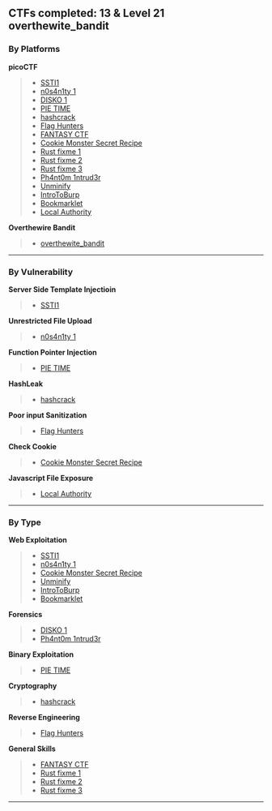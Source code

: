 
## CTFs completed: 13 & Level 21 overthewite_bandit 

### **By Platforms**

**picoCTF**
> - [SSTI1](picoCTF/SSTI1/README.md)
> - [n0s4n1ty 1](picoCTF/n0s4n1ty/README.md)
> - [DISKO 1](picoCTF/DISKO_1/README.md)
> - [PIE TIME](picoCTF/PIE_TIME/README.md)
> - [hashcrack](picoCTF/hashcrack/README.md)
> - [Flag Hunters](picoCTF/Flag_Hunters/README.md)
> - [FANTASY CTF](picoCTF/FANTASY_CTF/README.md)
> - [Cookie Monster Secret Recipe](picoCTF/Cookie_Monster_Secret_recipe/README.md)
> - [Rust fixme 1](picoCTF/Rust_fixme_1/README.md)
> - [Rust fixme 2](picoCTF/Rust_fixme_2/README.md)
> - [Rust fixme 3](picoCTF/Rust_fixme_3/README.md)
> - [Ph4nt0m 1ntrud3r](picoCTF/Ph4nt0m_1ntrud3r/README.md)
> - [Unminify](picoCTF/Unminify/README.md)
> - [IntroToBurp](picoCTF/IntroToBurp/README.md)
> - [Bookmarklet](picoCTF/Bookmarklet/README.md)
> - [Local Authority](picoCTF/Local_Authority/README.md)

**Overthewire Bandit**
> - [overthewite_bandit](/overthewite_bandit)
---

### **By Vulnerability**

**Server Side Template Injectioin**
> - [SSTI1](SSTI1/README.md)

**Unrestricted File Upload**
> - [n0s4n1ty 1](picoCTF/n0s4n1ty/README.md)

**Function Pointer Injection**
> - [PIE TIME](picoCTF/PIE_TIME/README.md)

**HashLeak**
> - [hashcrack](picoCTF/hashcrack/README.md)

**Poor input Sanitization**
> - [Flag Hunters](picoCTF/Flag_Hunters/README.md)

**Check Cookie**
> - [Cookie Monster Secret Recipe](picoCTF/Cookie_Monster_Secret_recipe/README.md)

**Javascript File Exposure**
> - [Local Authority](picoCTF/Local_Authority/README.md)

---

### **By Type**

**Web Exploitation**
> - [SSTI1](picoCTF/SSTI1/README.md)
> - [n0s4n1ty 1](picoCTF/n0s4n1ty/README.md)
> - [Cookie Monster Secret Recipe](picoCTF/Cookie_Monster_Secret_recipe/README.md)
> - [Unminify](picoCTF/Unminify/README.md)
> - [IntroToBurp](picoCTF/IntroToBurp/README.md)
> - [Bookmarklet](picoCTF/Bookmarklet/README.md)

**Forensics**
> - [DISKO 1](picoCTF/DISKO_1/README.md)
> - [Ph4nt0m 1ntrud3r](picoCTF/Ph4nt0m_1ntrud3r/README.md)

**Binary Exploitation**
> - [PIE TIME](picoCTF/PIE_TIME/README.md)

**Cryptography**
> - [hashcrack](picoCTF/hashcrack/README.md)

**Reverse Engineering**
> - [Flag Hunters](picoCTF/Flag_Hunters/README.md)

**General Skills**
> - [FANTASY CTF](picoCTF/FANTASY_CTF/README.md)
> - [Rust fixme 1](picoCTF/Rust_fixme_1/README.md)
> - [Rust fixme 2](picoCTF/Rust_fixme_2/README.md)
> - [Rust fixme 3](picoCTF/Rust_fixme_3/README.md)

---
